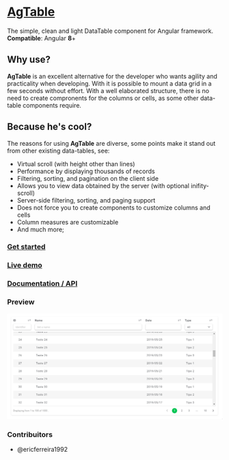 # [AgTable](https://ericferreira1992.github.io/ag-table)

The simple, clean and light DataTable component for Angular framework.
**Compatible**: Angular **8**+

## Why use?

**AgTable** is an excellent alternative for the developer who wants agility and practicality when developing.
With it is possible to mount a data grid in a few seconds without effort. With a well elaborated structure, there is no need to create compronents for the columns or cells, as some other data-table components require.

## Because he's cool?

The reasons for using **AgTable** are diverse, some points make it stand out from other existing data-tables, see:

- Virtual scroll (with height other than lines)
- Performance by displaying thousands of records
- Filtering, sorting, and pagination on the client side
- Allows you to view data obtained by the server (with optional inifity-scroll)
- Server-side filtering, sorting, and paging support
- Does not force you to create components to customize columns and cells
- Column measures are customizable
- And much more;

### [Get started](https://ericferreira1992.github.io/ag-table)

### [Live demo](https://ericferreira1992.github.io/ag-table/#/demo/client-side)

### [Documentation / API](https://ericferreira1992.github.io/ag-table/#/api)

### Preview
![](preview.gif)


### Contribuitors
- @ericferreira1992